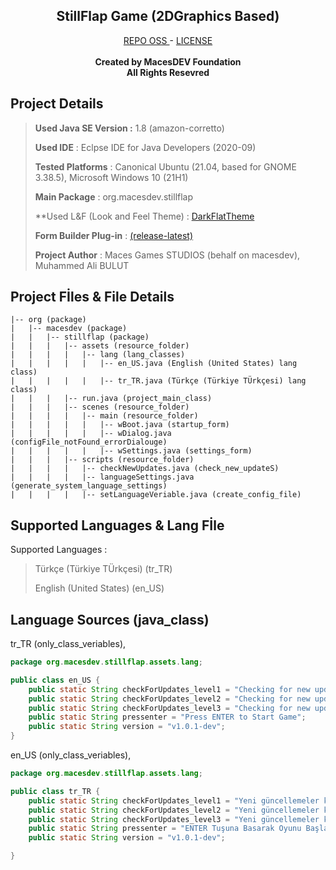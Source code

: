 <h2 align="center"><b>StillFlap Game (2DGraphics Based)</b></h2>
<p align="center">
  <a href="https://github.com/macesdev/stillflap/">REPO OSS </a> -
  <a href="https://macesdev.github.io/macesdev/projects/stillflap/license">LICENSE</a> </br> </br>
  <b> Created by MacesDEV Foundation </b> </br>
  <b> All Rights Resevred </b>
<h4 align="center"></h4>

<h2> Project Details </h2>

> **Used Java SE Version :** 1.8 (amazon-corretto)
> 
> **Used IDE** : Eclpse IDE for Java Developers (2020-09)
>
> **Tested Platforms** : Canonical Ubuntu (21.04, based for GNOME 3.38.5), Microsoft Windows 10 (21H1)
>
> **Main Package** : org.macesdev.stillflap
>
> **Used L&F (Look and Feel Theme) : <a href="https://github.com/nerzhulart/DarkFlatTheme/blob/master/src/DarkFlatTheme.theme.json">DarkFlatTheme</a>
>
> **Form Builder Plug-in** : <a href="https://marketplace.eclipse.org/content/windowbuilder">(release-latest)</a>
> 
> **Project Author** : Maces Games STUDIOS (behalf on macesdev), Muhammed Ali BULUT

<h2> Project Fİles & File Details </h2>

```
|-- org (package)
|   |-- macesdev (package)
|   |   |-- stillflap (package)
|   |   |   |-- assets (resource_folder)
|   |   |   |   |-- lang (lang_classes)
|   |   |   |   |   |-- en_US.java (English (United States) lang class)
|   |   |   |   |   |-- tr_TR.java (Türkçe (Türkiye TÜrkçesi) lang class)
|   |   |   |-- run.java (project_main_class)
|   |   |   |-- scenes (resource_folder)
|   |   |   |   |-- main (resource_folder)
|   |   |   |   |   |-- wBoot.java (startup_form)
|   |   |   |   |   |-- wDialog.java (configFile_notFound_errorDialouge)
|   |   |   |   |   |-- wSettings.java (settings_form)
|   |   |   |-- scripts (resource_folder)
|   |   |   |   |-- checkNewUpdates.java (check_new_updateS)
|   |   |   |   |-- languageSettings.java (generate_system_language_settings)
|   |   |   |   |-- setLanguageVeriable.java (create_config_file)

```
<h2> Supported Languages & Lang Fİle</h2>

Supported Languages : 
> Türkçe (Türkiye TÜrkçesi) (tr_TR)
> 
> English (United States) (en_US)

<h2> Language Sources (java_class)</h2>

tr_TR (only_class_veriables), 

```java
package org.macesdev.stillflap.assets.lang;

public class en_US {
	public static String checkForUpdates_level1 = "Checking for new updates.";
	public static String checkForUpdates_level2 = "Checking for new updates..";
	public static String checkForUpdates_level3 = "Checking for new updates...";
	public static String pressenter = "Press ENTER to Start Game";
	public static String version = "v1.0.1-dev";
}
```

en_US (only_class_veriables), 

```java
package org.macesdev.stillflap.assets.lang;

public class tr_TR {
	public static String checkForUpdates_level1 = "Yeni güncellemeler kontrol ediliyor.";
	public static String checkForUpdates_level2 = "Yeni güncellemeler kontrol ediliyor..";
	public static String checkForUpdates_level3 = "Yeni güncellemeler kontrol ediliyor...";
	public static String pressenter = "ENTER Tuşuna Basarak Oyunu Başlat";
	public static String version = "v1.0.1-dev";

}
```
